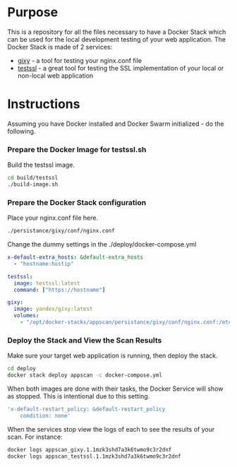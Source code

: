 # Purpose

This is a repository for all the files necessary to have a Docker Stack which can be used for the local development testing of your web application.
The Docker Stack is made of 2 services:
- [gixy] - a tool for testing your nginx.conf file
- [testssl] - a great tool for testing the SSL implementation of your local or non-local web application


# Instructions

Assuming you have Docker installed and Docker Swarm initialized - do the following.


### Prepare the Docker Image for testssl.sh

Build the testssl image.
```sh
cd build/testssl
./build-image.sh
```

### Prepare the Docker Stack configuration

Place your nginx.conf file here.
```sh
./persistance/gixy/conf/nginx.conf
```
Change the dummy settings in the ./deploy/docker-compose.yml
```yaml
x-default-extra_hosts: &default-extra_hosts
  - "hostname:hostip"
```
```yaml
testssl:
  image: testssl:latest
  command: ["https://hostname"]
```
```yaml
gixy:
  image: yandex/gixy:latest
  volumes:
    - "/opt/docker-stacks/appscan/persistance/gixy/conf/nginx.conf:/etc/nginx/conf/nginx.conf"
```

### Deploy the Stack and View the Scan Results

Make sure your target web application is running, then deploy the stack.
```sh
cd deploy
docker stack deploy appscan -c docker-compose.yml
```
When both images are done with their tasks, the Docker Service will show as stopped. This is intentional due to this setting.
```yaml
'x-default-restart_policy: &default-restart_policy
	condition: none'
```
When the services stop view the logs of each to see the results of your scan. For instance:
```sh
docker logs appscan_gixy.1.1mzk3shd7a3k6twmo9c3r2dnf
docker logs appscan_testssl.1.1mzk3shd7a3k6twmo9c3r2dnf
```

[gixy]: <https://github.com/yandex/gixy>
[testssl]: <https://github.com/drwetter/testssl.sh>